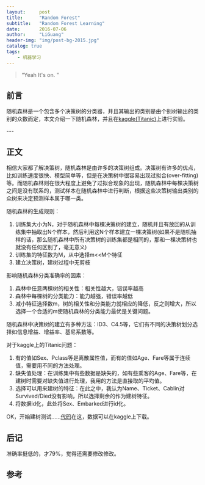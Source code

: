 ```yaml
---
layout:     post
title:      "Random Forest"
subtitle:   "Random Forest Learning"
date:       2016-07-06
author:     "LiGuang"
header-img: "img/post-bg-2015.jpg"
catalog: true
tags:
    - 机器学习
---
```


> “Yeah It's on. ”


## 前言
随机森林是一个包含多个决策树的分类器，并且其输出的类别是由个别树输出的类别的众数而定，本文介绍一下随机森林，并且在[kaggle(Titanic)](https://www.kaggle.com/c/titanic)上进行实验。

<p id = "build"></p>
---

## 正文
相信大家都了解决策树，随机森林是由许多的决策树组成。决策树有许多的优点，比如训练速度很快、模型简单等，但是在决策树中很容易出现过拟合(over-fitting)等。而随机森林则在很大程度上避免了过拟合现象的出现，随机森林中每棵决策树之间是没有联系的，测试样本在随机森林中进行判断，根据这些决策树输出类别的众树来决定预测样本属于哪一类。

随机森林的生成规则：

1. 训练集大小为N，对于随机森林中每棵决策树的建立，随机并且有放回的从训练集中抽取出N个样本，然后利用这N个样本建立一棵决策树(如果不是随机抽样的话，那么随机森林中所有决策树的训练集都是相同的，那和一棵决策树也就没有任何区别了，毫无意义)
2. 训练集的特征数为M，从中选择m<<M个特征
3. 建立决策树，建树过程中无剪枝

影响随机森林分类准确率的因素：

1. 森林中任意两棵树的相关性：相关性越大，错误率越高
2. 森林中每棵树的分类能力：能力越强，错误率越低
3. 减小特征选择数m，树的相关性和分类能力就相应的降低，反之则增大，所以选择一个合适的m使随机森林的分类能力最优是关键问题。

随机森林中决策树的建立有多种方法：ID3、C4.5等，它们有不同的决策树划分选择如信息增益、增益率、基尼系数等。

对于kaggle上的Titanic问题：

1. 有的值如Sex、Pclass等是离散属性值，而有的值如Age、Fare等属于连续值，需要用不同的方法处理。
2. 缺失值处理：在训练集中有些数据是缺失的，如有些乘客的Age、Fare等，在建树时需要对缺失值进行处理，我用的方法是直接取的平均值。
3. 选择可以用来建树的特征：在此之中，我认为Name、Ticket、Cablin对Survived/Died没有影响，所以选择剩余的作为建树特征。
4. 将数据id化，此处将Sex、Embarked进行id化。

OK，开始建树测试……[代码](https://github.com/CoolIceFire/RS/blob/master/random_forest_titanic_kaggle.py)在这，数据可以在kaggle上下载。

## 后记
准确率挺低的，才79%，觉得还需要修改修改。
## 参考

